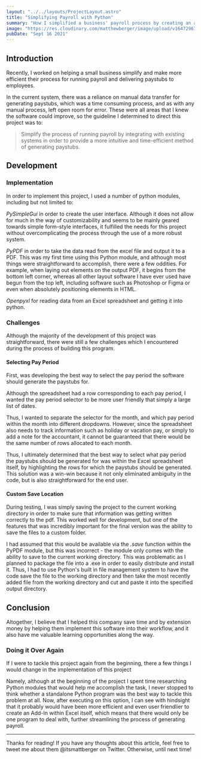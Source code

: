 ```yaml
---
layout: "../../layouts/ProjectLayout.astro"
title: "Simplifying Payroll with Python"
summary: "How I simplified a business' payroll process by creating an application which generates employee data into PDF Paystubs."
image: "https://res.cloudinary.com/matthewberger/image/upload/v1647296712/chris_ried_ieic5_Tq8_Y_Mk_unsplash_34bf008a14.jpg"
pubDate: "Sept 16 2021"
---
```


## Introduction

Recently, I worked on helping a small business simplify and make more efficient their process for running payroll and delivering paystubs to employees.

In the current system, there was a reliance on manual data transfer for generating paystubs, which was a time consuming process, and as with any manual process, left open room for error. These were all areas that I knew the software could improve,  so the guideline I determined to direct this project was to:
> Simplify the process of running payroll by integrating with existing systems in order to provide a more intuitive and time-efficient method of generating paystubs.

## Development

### Implementation

In order to implement this project, I used a number of python modules, including but not limited to:

*PySimpleGui* in order to create the user interface. Although it does not allow for much in the way of customizability and seems to be mainly geared towards simple form-style interfaces, it fulfilled the needs for this project without overcomplicating the process through the use of a more robust system.

*PyPDF* in order to take the data read from the excel file and output it to a PDF. This was my first time using this Python module, and although most things were straightforward to accomplish, there were a few oddities. For example, when laying out elements on the output PDF, it begins from the bottom left corner, whereas all other layout software I have ever used have begun from the top left, including software such as Photoshop or Figma or even when absolutely positioning elements in HTML.

*Openpyxl* for reading data from an Excel spreadsheet and getting it into python.

### Challenges

Although the majority of the development of this project was straightforward, there were still a few challenges which I encountered during the process of building this program.

#### Selecting Pay Period

First, was developing the best way to select the pay period the software should generate the paystubs for.

Although the spreadsheet had a row corresponding to each pay period, I wanted the pay period selector to be more user friendly that simply a large list of dates.

Thus, I wanted to separate the selector for the month, and which pay period within the month into different dropdowns. However, since the spreadsheet also needs to track information such as holiday or vacation pay, or simply to add a note for the accountant, it cannot be guaranteed that there would be the same number of rows allocated to each month.

Thus, I ultimately determined that the best way to select what pay period the paystubs should be generated for was within the Excel spreadsheet itself, by highlighting the rows for which the paystubs should be generated. This solution was a win-win because it not only eliminated ambiguity in the code, but is also straightforward for the end user.

#### Custom Save Location

During testing, I was simply saving the project to the current working directory in order to make sure that information was getting written correctly to the pdf. This worked well for development, but one of the features that was incredibly important for the final version was the ability to save the files to a custom folder.

I had assumed that this would be available via the *.save* function within the PyPDF module, but this was incorrect - the module only comes with the ability to save to the current working directory. This was problematic as I planned to package the file into a .exe in order to easily distribute and install it. Thus, I had to use Python's built in file management system to have the code save the file to the working directory and then take the most recently added file from the working directory and cut and paste it into the specified output directory.

## Conclusion

Altogether, I believe that I helped this company save time and by extension money by helping them implement this software into their workflow, and it also have me valuable learning opportunities along the way.

### Doing it Over Again

If I were to tackle this project again from the beginning, there a few things I would change in the implementation of this project

Namely, although at the beginning of the project I spent time researching Python modules that would help me accomplish the task, I never stopped to think whether a standalone Python program was the best way to tackle this problem at all. Now, after executing on this option, I can see with hindsight that it probably would have been more efficient and even user friendlier to create an Add-In within Excel itself, which means that there would only be one program to deal with, further streamlining the process of generating payroll.

---

Thanks for reading! If you have any thoughts about this article, feel free to tweet me about them @itsmattberger on Twitter. Otherwise, until next time!


